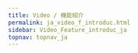 ```yaml
---
title: Video / 機能紹介
permalink: ja_video_f_introduc.html
sidebar: Video_Feature_introduc_ja
topnav: topnav_ja
---
```


